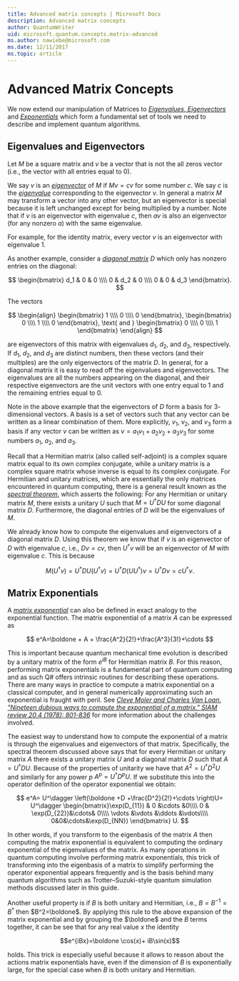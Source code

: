 ```yaml
---
title: Advanced matrix concepts | Microsoft Docs
description: Advanced matrix concepts
author: QuantumWriter
uid: microsoft.quantum.concepts.matrix-advanced
ms.author: nawiebe@microsoft.com
ms.date: 12/11/2017
ms.topic: article
---
```

# Advanced Matrix Concepts #

We now extend our manipulation of Matrices to [*Eigenvalues, Eigenvectors*](https://en.wikipedia.org/wiki/Eigenvalues_and_eigenvectors) and [*Exponentials*](https://en.wikipedia.org/wiki/Matrix_exponential) which form a fundamental set of tools we need to describe and implement quantum algorithms.

## Eigenvalues and Eigenvectors ##

Let $M$ be a square matrix and $v$ be a vector that is not the all zeros vector (i.e., the vector with all entries equal to $0$).

We say $v$ is an [*eigenvector*](https://en.wikipedia.org/wiki/Eigenvalues_and_eigenvectors) of  $M$ if $Mv = cv$ for some number $c$. We say $c$ is the [*eigenvalue*](https://en.wikipedia.org/wiki/Eigenvalues_and_eigenvectors) corresponding to the eigenvector $v$. In general a matrix $M$ may transform a vector into any other vector, but an eigenvector is special because it is left unchanged except for being multiplied by a number. Note that if $v$ is an eigenvector with eigenvalue $c$, then $av$ is also an eigenvector (for any nonzero $a$) with the same eigenvalue.

For example, for the identity matrix, every vector $v$ is an eigenvector with eigenvalue $1$.

As another example, consider a [*diagonal matrix*](https://en.wikipedia.org/wiki/Diagonal_matrix) $D$ which only has nonzero entries on the diagonal:

$$
\begin{bmatrix}
d_1 & 0 & 0 \\\\ 0 & d_2 & 0 \\\\ 0 & 0 & d_3
\end{bmatrix}.
$$

The vectors

$$
\begin{align}
    \begin{bmatrix}
        1 \\\\ 0 \\\\ 0
    \end{bmatrix},
    \begin{bmatrix}
        0 \\\\ 1 \\\\ 0
    \end{bmatrix},
    \text{ and }
    \begin{bmatrix}
        0 \\\\ 0 \\\\ 1
    \end{bmatrix}
\end{align}
$$

are eigenvectors of this matrix with eigenvalues  $d_1$, $d_2$, and $d_3$, respectively. If $d_1$, $d_2$, and $d_3$ are distinct numbers, then these vectors (and their multiples) are the only eigenvectors of the matrix $D$. In general, for a diagonal matrix it is easy to read off the eigenvalues and eigenvectors. The eigenvalues are all the numbers appearing on the diagonal, and their respective eigenvectors are the unit vectors with one entry equal to $1$ and the remaining entries equal to $0$.

Note in the above example that the eigenvectors of $D$ form a basis for $3$-dimensional vectors. A basis is a set of vectors such that any vector can be written as a linear combination of them. More explicitly, $v_1$, $v_2$, and $v_3$ form a basis if any vector $v$ can be written as $v=a_1 v_1 + a_2 v_2 + a_3 v_3$ for some numbers $a_1$, $a_2$, and $a_3$.

Recall that a Hermitian matrix (also called self-adjoint) is a complex square matrix equal to its own complex conjugate, while a unitary matrix is a complex square matrix whose inverse is equal to its complex conjugate.
For Hermitian and unitary matrices, which are essentially the only matrices encountered in quantum computing, there is a general result known as the [*spectral theorem*](https://en.wikipedia.org/wiki/Spectral_theorem), which asserts the following: For any Hermitian or unitary matrix $M$, there exists a unitary $U$ such that $M=U^\dagger D U$ for some diagonal matrix $D$. Furthermore, the diagonal entries of $D$ will be the eigenvalues of $M$.

We already know how to compute the eigenvalues and eigenvectors of a diagonal matrix $D$. Using this theorem we know that if $v$ is an eigenvector of $D$ with eigenvalue $c$, i.e., $Dv = cv$, then $U^\dagger v$ will be an eigenvector of $M$ with eigenvalue $c$. This is because

$$M(U^\dagger v) = U^\dagger D U  (U^\dagger v) =U^\dagger D (U  U^\dagger) v = U^\dagger D v = c U^\dagger v.$$

## Matrix Exponentials
A [*matrix exponential*](https://en.wikipedia.org/wiki/Matrix_exponential) can also be defined in exact analogy to the exponential function.  The matrix exponential of a matrix $A$ can be expressed as

$$
e^A=\boldone + A + \frac{A^2}{2!}+\frac{A^3}{3!}+\cdots
$$

This is important because quantum mechanical time evolution is described by a unitary matrix of the form $e^{iB}$ for Hermitian matrix $B$.  For this reason, performing matrix exponentials is a fundamental part of quantum computing and as such Q# offers intrinsic routines for describing these operations.
There are many ways in practice to compute a matrix exponential on a classical computer, and in general numerically approximating such an exponential is fraught with peril.  See [*Cleve Moler and Charles Van Loan. "Nineteen dubious ways to compute the exponential of a matrix." SIAM review 20.4 (1978): 801-836*](https://doi.org/10.1137/S00361445024180) for more information about the challenges involved.

The easiest way to understand how to compute the exponential of a matrix is through the eigenvalues and eigenvectors of that matrix.  Specifically, the spectral theorem discussed above says that for every Hermitian or unitary matrix $A$ there exists a unitary matrix $U$ and a diagonal matrix $D$ such that $A=U^\dagger D U$.  Because of the properties of unitarity we have that $A^2 = U^\dagger D^2 U$ and similarly for any power $p$ $A^p = U^\dagger D^p U$.  If we substitute this into the operator definition of the operator exponential we obtain:

$$
e^A= U^\dagger \left(\boldone +D +\frac{D^2}{2!}+\cdots \right)U= U^\dagger \begin{bmatrix}\exp(D_{11}) & 0 &\cdots &0\\\\ 0 & \exp(D_{22})&\cdots& 0\\\\ \vdots &\vdots &\ddots &\vdots\\\\ 0&0&\cdots&\exp(D_{NN}) \end{bmatrix} U.
$$

In other words, if you transform to the eigenbasis of the matrix $A$ then computing the matrix exponential is equivalent to computing the ordinary exponential of the eigenvalues of the matrix.  As many operations in quantum computing involve performing matrix exponentials, this trick of transforming into the eigenbasis of a matrix to simplify performing the operator exponential appears frequently and is the basis behind many quantum algorithms such as Trotter–Suzuki-style quantum simulation methods discussed later in this guide.

Another useful property is if $B$ is both unitary and Hermitian, i.e., $B=B^{-1}=B^\dagger$ then $B^2=\boldone$. By applying this rule to the above expansion of the matrix exponential and by grouping the $\boldone$ and the $B$ terms together, it can be see that for any real value $x$ the identity

$$e^{iBx}=\boldone \cos(x)+ iB\sin(x)$$


holds. This trick is especially useful because it allows to reason about the actions matrix exponentials have, even if the dimension of $B$ is exponentially large, for the special case when $B$ is both unitary and Hermitian.
